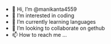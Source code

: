 - 👋 Hi, I’m @manikanta4559
- 👀 I’m interested in coding
- 🌱 I’m currently learning languages
- 💞️ I’m looking to collaborate on gethub
- 📫 How to reach me ...

<!---
manikanta4559/manikanta4559 is a ✨ special ✨ repository because its `README.md` (this file) appears on your GitHub profile.
You can click the Preview link to take a look at your changes.
--->

